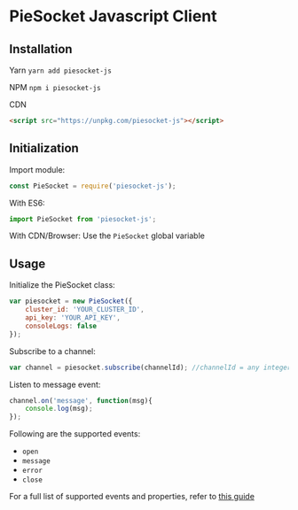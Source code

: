 # PieSocket Javascript Client

## Installation

Yarn
`yarn add piesocket-js`

NPM
`npm i piesocket-js`

CDN
```html
<script src="https://unpkg.com/piesocket-js"></script>
```

## Initialization

Import module:

```javascript
const PieSocket = require('piesocket-js');
```

With ES6:
```javascript
import PieSocket from 'piesocket-js';
```

With CDN/Browser:
Use the `PieSocket` global variable

## Usage 

Initialize the PieSocket class:
```javascript
var piesocket = new PieSocket({
    cluster_id: 'YOUR_CLUSTER_ID',
    api_key: 'YOUR_API_KEY',
    consoleLogs: false  
});
```



Subscribe to a channel:
```javascript
var channel = piesocket.subscribe(channelId); //channelId = any integere b/w 1-100000
```


Listen to message event:
```javascript
channel.on('message', function(msg){
    console.log(msg);
});
```

Following are the supported events:
  - `open`
  - `message`
  - `error`
  - `close`
  

For a full list of supported events and properties, refer to [this guide](https://piesocke.com/websocket)